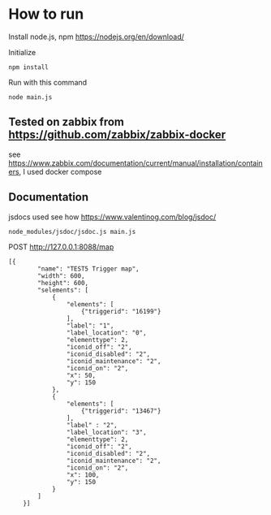 # How to run

Install node.js, npm  https://nodejs.org/en/download/


Initialize
```
npm install
```

Run with this command
```
node main.js
```

## Tested on zabbix from https://github.com/zabbix/zabbix-docker 
see https://www.zabbix.com/documentation/current/manual/installation/containers, I used docker compose

## Documentation 
jsdocs used
see how https://www.valentinog.com/blog/jsdoc/
```
node_modules/jsdoc/jsdoc.js main.js
```

POST http://127.0.0.1:8088/map
```
[{
        "name": "TEST5 Trigger map",
        "width": 600,
        "height": 600,
        "selements": [
            {
                "elements": [
                    {"triggerid": "16199"}
                ],
                "label": "1",
                "label_location": "0",
                "elementtype": 2,
                "iconid_off": "2",
                "iconid_disabled": "2",
                "iconid_maintenance": "2",
                "iconid_on": "2",
                "x": 50,
                "y": 150
            },
            {
                "elements": [
                    {"triggerid": "13467"}
                ],
                "label" : "2",
                "label_location": "3",
                "elementtype": 2,
                "iconid_off": "2",
                "iconid_disabled": "2",
                "iconid_maintenance": "2",
                "iconid_on": "2",
                "x": 100,
                "y": 150
            }
        ]
    }]
```